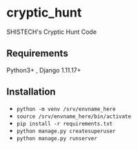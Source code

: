 # cryptic_hunt
SHISTECH's Cryptic Hunt Code

## Requirements
Python3+ , Django 1.11.17+

## Installation
- ```python -m venv /srv/envname_here```
- ```source /srv/envname_here/bin/activate```
- ```pip install -r requirements.txt```
- ```python manage.py createsuperuser```
- ```python manage.py runserver```
